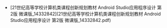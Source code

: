 
- [21世纪高等学校计算机类课程创新规划教材  Android Studio应用程序设计  第2版  微课版_14332842](21世纪高等学校计算机类课程创新规划教材  Android Studio应用程序设计  第2版  微课版_14332842.pdf)